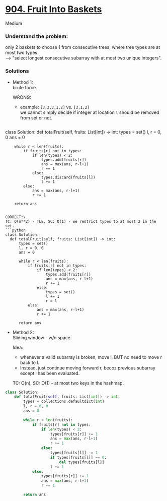 # [904. Fruit Into Baskets](https://leetcode.com/problems/fruit-into-baskets/description/?envType=company&envId=amazon&favoriteSlug=amazon-thirty-days)

Medium

### Understand the problem:
only 2 baskets to choose 1 from consecutive trees, where tree types are at most two types.\
--> "select longest consecutive subarray with at most two unique integers".

### Solutions

- Method 1:\
  brute force.

  WRONG:
  - example: `[3,3,3,1,2]` vs. `[3,1,2]`\
    we cannot simply decide if integer at location `l` should be removed from set or not.
  ```
class Solution:
    def totalFruit(self, fruits: List[int]) -> int:
        types = set()
        l, r = 0, 0
        ans = 0

        while r < len(fruits):
            if fruits[r] not in types:
                if len(types) < 2:
                    types.add(fruits[r])
                    ans = max(ans, r-l+1)
                    r += 1
                else:
                    types.discard(fruits[l])
                    l += 1
            else:
                ans = max(ans, r-l+1)
                r += 1

        return ans                
  ```

  CORRECT:\
TC: O(n**2) - TLE, SC: O(1) - we restrict types to at most 2 in the set.
```python
class Solution:
    def totalFruit(self, fruits: List[int]) -> int:
        types = set()
        l, r = 0, 0
        ans = 0

        while r < len(fruits):
            if fruits[r] not in types:
                if len(types) < 2:
                    types.add(fruits[r])
                    ans = max(ans, r-l+1)
                    r += 1
                else:
                    types = set()
                    l += 1
                    r = l
            else:
                ans = max(ans, r-l+1)
                r += 1

        return ans            
```


- Method 2:\
  Sliding window - w/o space.

  Idea:
  - whenever a valid subarray is broken, move l, BUT no need to move r back to l.
  - Instead, just continue moving forward r, becoz previous subarray except l has been evaluated.
    
  TC: O(n), SC: O(1) - at most two keys in the hashmap.

```python
class Solution:
    def totalFruit(self, fruits: List[int]) -> int:
        types = collections.defaultdict(int)
        l, r = 0, 0
        ans = 0

        while r < len(fruits):
            if fruits[r] not in types:
                if len(types) < 2:
                    types[fruits[r]] += 1
                    ans = max(ans, r-l+1)
                    r += 1
                else:
                    types[fruits[l]] -= 1
                    if types[fruits[l]] == 0:
                        del types[fruits[l]]
                    l += 1
            else:
                types[fruits[r]] += 1
                ans = max(ans, r-l+1)
                r += 1

        return ans
```

